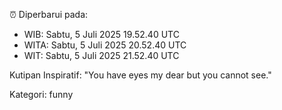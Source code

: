 ⏰ Diperbarui pada:
- WIB: Sabtu, 5 Juli 2025 19.52.40 UTC
- WITA: Sabtu, 5 Juli 2025 20.52.40 UTC
- WIT: Sabtu, 5 Juli 2025 21.52.40 UTC

Kutipan Inspiratif:
"You have eyes my dear but you cannot see."


Kategori: funny

